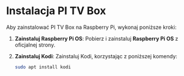 # Instalacja PI TV Box

Aby zainstalować PI TV Box na Raspberry Pi, wykonaj poniższe kroki:

1. **Zainstaluj Raspberry Pi OS**:
   Pobierz i zainstaluj **Raspberry Pi OS** z oficjalnej strony.
   
2. **Zainstaluj Kodi**:
   Zainstaluj Kodi, korzystając z poniższej komendy:
   ```bash
   sudo apt install kodi
